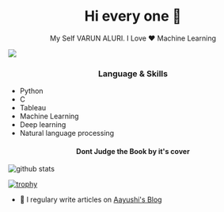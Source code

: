 <h1 align="center"> Hi every one 👋 </h1>
<p align="center"> My Self VARUN ALURI. I Love ❤️ Machine Learning  </p>
<img src="C:\Users\dell\Desktop\skull.jpg"/>

<h3 align="center"> Language & Skills </h3>

- Python
- C
- Tableau 
- Machine Learning
- Deep learning
- Natural language processing

<h4 align="center">Dont Judge the Book by it's cover</h4>

<img align="center" src="https://github-readme-stats.vercel.app/api?username=varunaluri18&show_icons=true&include_all_commits=true&theme=blue-white&count_private=true" alt="github stats">

[![trophy](https://github-profile-trophy.vercel.app/?username=varunaluri18&theme=gruvbox)](https://github.com/ryo-ma/github-profile-trophy)
- 📝 I regulary write articles on [Aayushi's Blog](http://varunaluri18.github.io/)
